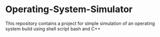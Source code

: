 # Operating-System-Simulator
This repository contains a project for simple simulation of an operating system build using shell script bash and C++
